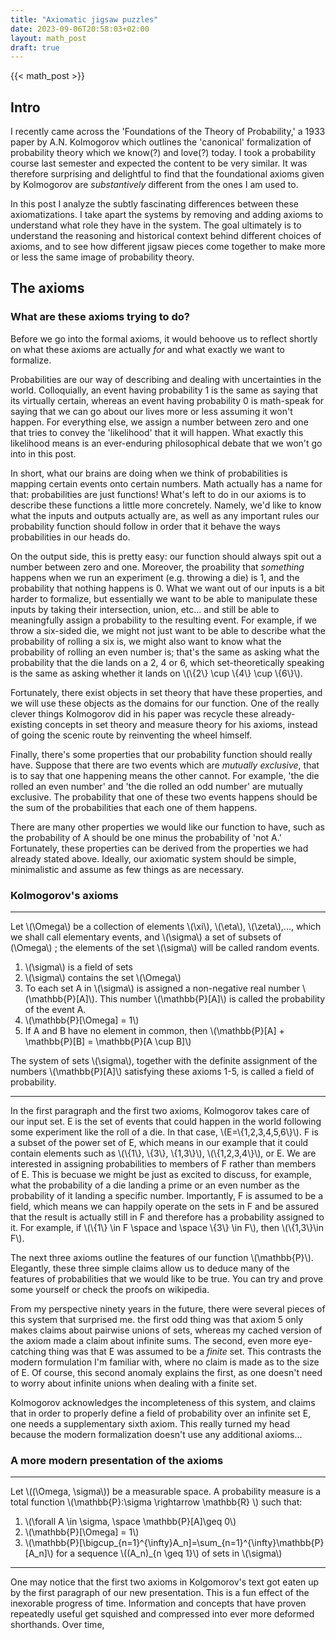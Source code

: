 ```yaml
---
title: "Axiomatic jigsaw puzzles"
date: 2023-09-06T20:58:03+02:00
layout: math_post
draft: true
---
```


{{< math_post >}}

## Intro
I recently came across the 'Foundations of the Theory of Probability,' a 1933 paper by A.N. Kolmogorov which outlines the 'canonical' formalization of probability theory which we know(?) and love(?) today. I took a probability course last semester and expected the content to be very similar. It was therefore surprising and delightful to find that the foundational axioms given by Kolmogorov are *substantively* different from the ones I am used to.

In this post I analyze the subtly fascinating differences between these axiomatizations. I take apart the systems by removing and adding axioms to understand what role they have in the system. The goal ultimately is to understand the reasoning and historical context behind different choices of axioms, and to see how different jigsaw pieces come together to make more or less the same image of probability theory.

## The axioms

### What are these axioms trying to do?

Before we go into the formal axioms, it would behoove us to reflect shortly on what these axioms are actually *for* and what exactly we want to formalize.

Probabilities are our way of describing and dealing with uncertainties in the world. Colloquially, an event having probability 1 is the same as saying that its virtually certain, whereas an event having probability 0 is math-speak for saying that we can go about our lives more or less assuming it won't happen. For everything else, we assign a number between zero and one that tries to convey the 'likelihood' that it will happen. What exactly this likelihood means is an ever-enduring philosophical debate that we won't go into in this post.

In short, what our brains are doing when we think of probabilities is mapping certain events onto certain numbers. Math actually has a name for that: probabilities are just functions! What's left to do in our axioms is to describe these functions a little more concretely. Namely, we'd like to know what the inputs and outputs actually are, as well as any important rules our probability function should follow in order that it behave the ways probabilities in our heads do.

On the output side, this is pretty easy: our function should always spit out a number between zero and one. Moreover, the proability that *something* happens when we run an experiment (e.g. throwing a die) is 1, and the probability that nothing happens is 0. What we want out of our inputs is a bit harder to formalize, but essentially we want to be able to manipulate these inputs by taking their intersection, union, etc... and still be able to meaningfully assign a probability to the resulting event. For example, if we throw a six-sided die, we might not just want to be able to describe what the probability of rolling a six is, we might also want to know what the probability of rolling an even number is; that's the same as asking what the probability that the die lands on a 2, 4 or 6, which set-theoretically speaking is the same as asking whether it lands on \\(\\{2\\} \cup \\{4\\} \cup \\{6\\}\\). 

Fortunately, there exist objects in set theory that have these properties, and we will use these objects as the domains for our function. One of the really clever things Kolmogorov did in his paper was recycle these already-existing concepts in set theory and measure theory for his axioms, instead of going the scenic route by reinventing the wheel himself.

Finally, there's some properties that our probability function should really have. Suppose that there are two  events which are *mutually exclusive*, that is to say that one happening means the other cannot. For example, 'the die rolled an even number' and 'the die rolled an odd number' are mutually exclusive. The probability that one of these two events happens should be the sum of the probabilities that each one of them happens.
 
There are many other properties we would like our function to have, such as the probability of A should be one minus the probability of 'not A.' Fortunately, these properties can be derived from the properties we had already stated above. Ideally, our axiomatic system should be simple, minimalistic and assume as few things as are necessary.

### Kolmogorov's axioms

----

Let \\(\\Omega\\) be a collection of elements \\(\xi\\), \\(\eta\\), \\(\zeta\\),..., which we shall call elementary events, and \\(\\sigma\\) a set of subsets of \(\\Omega\\) ; the elements of the set \\(\\sigma\\) will be called random events.

1. \\(\\sigma\\) is a field of sets
2. \\(\\sigma\\) contains the set \\(\\Omega\\)
3. To each set A in \\(\\sigma\\) is assigned a non-negative real number \\(\mathbb{P}[A]\\). This number \\(\mathbb{P}[A]\\) is called the probability of the event A.
4. \\(\mathbb{P}[\\Omega] = 1\\)
5. If A and B have no element in common, then \\(\mathbb{P}[A] + \mathbb{P}[B] = \mathbb{P}[A \cup B]\\)

The system of sets \\(\\sigma\\), together with the definite assignment of the numbers \\(\\mathbb{P}[A]\\) satisfying these axioms 1-5, is called a field of probability.

-----

In the first paragraph and the first two axioms, Kolmogorov takes care of our input set. E is the set of events that could happen in the world following some experiment like the roll of a die. In that case, \\(E=\\{1,2,3,4,5,6\\}\\). F is a subset of the power set of E, which means in our example that it could contain elements such as \\(\\{1\\}, \\{3\\}, \\{1,3\\}\\), \\(\\{1,2,3,4\\}\\), or E. We are interested in assigning probabilities to members of F rather than members of E. This is becuase we might be just as excited to discuss, for example, what the probability of a die landing a prime or an even number as the probability of it landing a specific number. Importantly, F is assumed to be a field, which means we can happily operate on the sets in F and be assured that the result is actually still in F and therefore has a probability assigned to it. For example, if \\(\\{1\\} \\in F \\space and \\space \\{3\\} \\in F\\), then \\(\\{1,3\\}\\in F\\). 

The next three axioms outline the features of our function \\(\mathbb{P}\\). Elegantly, these three simple claims allow us to deduce many of the features of probabilities that we would like to be true. You can try and prove some yourself or check the proofs on wikipedia.

From my perspective ninety years in the future, there were several pieces of this system that surprised me. the first odd thing was that axiom 5 only makes claims about pairwise unions of sets, whereas my cached version of the axiom made a claim about infinite sums. The second, even more eye-catching thing was that E was assumed to be a *finite* set. This contrasts the modern formulation I'm familiar with, where no claim is made as to the size of E. Of course, this second anomaly explains the first, as one doesn't need to worry about infinite unions when dealing with a finite set.

Kolmogorov acknowledges the incompleteness of this system, and claims that in order to properly define a field of probability over an infinite set E, one needs a supplementary sixth axiom. This really turned my head because the modern formalization doesn't use any additional axioms...
### A more modern presentation of the axioms

------
Let \\((\Omega, \sigma\\)) be a measurable space. A probability measure is a total function \\(\mathbb{P}:\sigma \rightarrow \mathbb{R} \\) such that:

1. \\(\forall A \in \sigma, \space \mathbb{P}[A]\geq 0\\)
2. \\(\mathbb{P}[\Omega] = 1\\)
3. \\(\mathbb{P}[\bigcup_{n=1}^{\infty}A_n]=\sum_{n=1}^{\infty}\mathbb{P}[A_n]\\) for a sequence \\((A_n)_{n \geq 1}\\) of sets in \\(\sigma\\)
------

One may notice that the first two axioms in Kolgomorov's text got eaten up by the first paragraph of our new presentation. This is a fun effect of the inexorable progress of time. Information and concepts that have proven repeatedly useful get squished and compressed into ever more deformed shorthands. Over time, 
